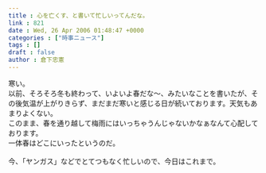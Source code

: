 ```yaml
---
title : 心を亡くす、と書いて忙しいってんだな。
link : 821
date : Wed, 26 Apr 2006 01:48:47 +0000
categories : ["時事ニュース"]
tags : []
draft : false
author : 倉下忠憲
---
```


寒い。<BR>以前、そろそろ冬も終わって、いよいよ春だな～、みたいなことを書いたが、その後気温が上がりきらず、まだまだ寒いと感じる日が続いております。天気もあまりよくない。<BR>このまま、春を通り越して梅雨にはいっちゃうんじゃないかなぁなんて心配しております。<BR>一体春はどこにいったというのだ。<BR><BR>今、「ヤンガス」などでとてつもなく忙しいので、今日はこれまで。<br><br>
